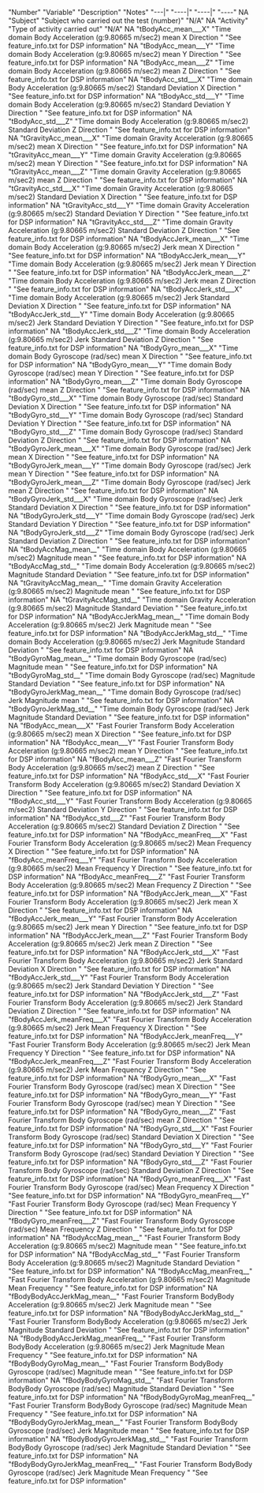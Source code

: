 "Number" "Variable" "Description" "Notes"
"---|" "----|" "----|" "----"
NA "Subject" "Subject who carried out the test (number)" "N/A"
NA "Activity" "Type of activity carried out" "N/A"
NA "tBodyAcc_mean___X" "Time domain Body Acceleration (g:9.80665 m/sec2) mean  X Direction " "See feature_info.txt for DSP information"
NA "tBodyAcc_mean___Y" "Time domain Body Acceleration (g:9.80665 m/sec2) mean  Y Direction " "See feature_info.txt for DSP information"
NA "tBodyAcc_mean___Z" "Time domain Body Acceleration (g:9.80665 m/sec2) mean  Z Direction " "See feature_info.txt for DSP information"
NA "tBodyAcc_std___X" "Time domain Body Acceleration (g:9.80665 m/sec2)  Standard Deviation  X Direction " "See feature_info.txt for DSP information"
NA "tBodyAcc_std___Y" "Time domain Body Acceleration (g:9.80665 m/sec2)  Standard Deviation  Y Direction " "See feature_info.txt for DSP information"
NA "tBodyAcc_std___Z" "Time domain Body Acceleration (g:9.80665 m/sec2)  Standard Deviation  Z Direction " "See feature_info.txt for DSP information"
NA "tGravityAcc_mean___X" "Time domain Gravity Acceleration (g:9.80665 m/sec2) mean  X Direction " "See feature_info.txt for DSP information"
NA "tGravityAcc_mean___Y" "Time domain Gravity Acceleration (g:9.80665 m/sec2) mean  Y Direction " "See feature_info.txt for DSP information"
NA "tGravityAcc_mean___Z" "Time domain Gravity Acceleration (g:9.80665 m/sec2) mean  Z Direction " "See feature_info.txt for DSP information"
NA "tGravityAcc_std___X" "Time domain Gravity Acceleration (g:9.80665 m/sec2)  Standard Deviation  X Direction " "See feature_info.txt for DSP information"
NA "tGravityAcc_std___Y" "Time domain Gravity Acceleration (g:9.80665 m/sec2)  Standard Deviation  Y Direction " "See feature_info.txt for DSP information"
NA "tGravityAcc_std___Z" "Time domain Gravity Acceleration (g:9.80665 m/sec2)  Standard Deviation  Z Direction " "See feature_info.txt for DSP information"
NA "tBodyAccJerk_mean___X" "Time domain Body Acceleration (g:9.80665 m/sec2) Jerk mean  X Direction " "See feature_info.txt for DSP information"
NA "tBodyAccJerk_mean___Y" "Time domain Body Acceleration (g:9.80665 m/sec2) Jerk mean  Y Direction " "See feature_info.txt for DSP information"
NA "tBodyAccJerk_mean___Z" "Time domain Body Acceleration (g:9.80665 m/sec2) Jerk mean  Z Direction " "See feature_info.txt for DSP information"
NA "tBodyAccJerk_std___X" "Time domain Body Acceleration (g:9.80665 m/sec2) Jerk Standard Deviation  X Direction " "See feature_info.txt for DSP information"
NA "tBodyAccJerk_std___Y" "Time domain Body Acceleration (g:9.80665 m/sec2) Jerk Standard Deviation  Y Direction " "See feature_info.txt for DSP information"
NA "tBodyAccJerk_std___Z" "Time domain Body Acceleration (g:9.80665 m/sec2) Jerk Standard Deviation  Z Direction " "See feature_info.txt for DSP information"
NA "tBodyGyro_mean___X" "Time domain Body Gyroscope (rad/sec) mean  X Direction " "See feature_info.txt for DSP information"
NA "tBodyGyro_mean___Y" "Time domain Body Gyroscope (rad/sec) mean  Y Direction " "See feature_info.txt for DSP information"
NA "tBodyGyro_mean___Z" "Time domain Body Gyroscope (rad/sec) mean  Z Direction " "See feature_info.txt for DSP information"
NA "tBodyGyro_std___X" "Time domain Body Gyroscope (rad/sec)  Standard Deviation  X Direction " "See feature_info.txt for DSP information"
NA "tBodyGyro_std___Y" "Time domain Body Gyroscope (rad/sec)  Standard Deviation  Y Direction " "See feature_info.txt for DSP information"
NA "tBodyGyro_std___Z" "Time domain Body Gyroscope (rad/sec)  Standard Deviation  Z Direction " "See feature_info.txt for DSP information"
NA "tBodyGyroJerk_mean___X" "Time domain Body Gyroscope (rad/sec) Jerk mean  X Direction " "See feature_info.txt for DSP information"
NA "tBodyGyroJerk_mean___Y" "Time domain Body Gyroscope (rad/sec) Jerk mean  Y Direction " "See feature_info.txt for DSP information"
NA "tBodyGyroJerk_mean___Z" "Time domain Body Gyroscope (rad/sec) Jerk mean  Z Direction " "See feature_info.txt for DSP information"
NA "tBodyGyroJerk_std___X" "Time domain Body Gyroscope (rad/sec) Jerk Standard Deviation  X Direction " "See feature_info.txt for DSP information"
NA "tBodyGyroJerk_std___Y" "Time domain Body Gyroscope (rad/sec) Jerk Standard Deviation  Y Direction " "See feature_info.txt for DSP information"
NA "tBodyGyroJerk_std___Z" "Time domain Body Gyroscope (rad/sec) Jerk Standard Deviation  Z Direction " "See feature_info.txt for DSP information"
NA "tBodyAccMag_mean__" "Time domain Body Acceleration (g:9.80665 m/sec2) Magnitude mean " "See feature_info.txt for DSP information"
NA "tBodyAccMag_std__" "Time domain Body Acceleration (g:9.80665 m/sec2) Magnitude  Standard Deviation  " "See feature_info.txt for DSP information"
NA "tGravityAccMag_mean__" "Time domain Gravity Acceleration (g:9.80665 m/sec2) Magnitude mean " "See feature_info.txt for DSP information"
NA "tGravityAccMag_std__" "Time domain Gravity Acceleration (g:9.80665 m/sec2) Magnitude  Standard Deviation  " "See feature_info.txt for DSP information"
NA "tBodyAccJerkMag_mean__" "Time domain Body Acceleration (g:9.80665 m/sec2) Jerk Magnitude mean " "See feature_info.txt for DSP information"
NA "tBodyAccJerkMag_std__" "Time domain Body Acceleration (g:9.80665 m/sec2) Jerk Magnitude  Standard Deviation  " "See feature_info.txt for DSP information"
NA "tBodyGyroMag_mean__" "Time domain Body Gyroscope (rad/sec) Magnitude mean " "See feature_info.txt for DSP information"
NA "tBodyGyroMag_std__" "Time domain Body Gyroscope (rad/sec) Magnitude  Standard Deviation  " "See feature_info.txt for DSP information"
NA "tBodyGyroJerkMag_mean__" "Time domain Body Gyroscope (rad/sec) Jerk Magnitude mean " "See feature_info.txt for DSP information"
NA "tBodyGyroJerkMag_std__" "Time domain Body Gyroscope (rad/sec) Jerk Magnitude  Standard Deviation  " "See feature_info.txt for DSP information"
NA "fBodyAcc_mean___X" "Fast Fourier Transform Body Acceleration (g:9.80665 m/sec2) mean  X Direction " "See feature_info.txt for DSP information"
NA "fBodyAcc_mean___Y" "Fast Fourier Transform Body Acceleration (g:9.80665 m/sec2) mean  Y Direction " "See feature_info.txt for DSP information"
NA "fBodyAcc_mean___Z" "Fast Fourier Transform Body Acceleration (g:9.80665 m/sec2) mean  Z Direction " "See feature_info.txt for DSP information"
NA "fBodyAcc_std___X" "Fast Fourier Transform Body Acceleration (g:9.80665 m/sec2)  Standard Deviation  X Direction " "See feature_info.txt for DSP information"
NA "fBodyAcc_std___Y" "Fast Fourier Transform Body Acceleration (g:9.80665 m/sec2)  Standard Deviation  Y Direction " "See feature_info.txt for DSP information"
NA "fBodyAcc_std___Z" "Fast Fourier Transform Body Acceleration (g:9.80665 m/sec2)  Standard Deviation  Z Direction " "See feature_info.txt for DSP information"
NA "fBodyAcc_meanFreq___X" "Fast Fourier Transform Body Acceleration (g:9.80665 m/sec2)  Mean Frequency  X Direction " "See feature_info.txt for DSP information"
NA "fBodyAcc_meanFreq___Y" "Fast Fourier Transform Body Acceleration (g:9.80665 m/sec2)  Mean Frequency  Y Direction " "See feature_info.txt for DSP information"
NA "fBodyAcc_meanFreq___Z" "Fast Fourier Transform Body Acceleration (g:9.80665 m/sec2)  Mean Frequency  Z Direction " "See feature_info.txt for DSP information"
NA "fBodyAccJerk_mean___X" "Fast Fourier Transform Body Acceleration (g:9.80665 m/sec2) Jerk mean  X Direction " "See feature_info.txt for DSP information"
NA "fBodyAccJerk_mean___Y" "Fast Fourier Transform Body Acceleration (g:9.80665 m/sec2) Jerk mean  Y Direction " "See feature_info.txt for DSP information"
NA "fBodyAccJerk_mean___Z" "Fast Fourier Transform Body Acceleration (g:9.80665 m/sec2) Jerk mean  Z Direction " "See feature_info.txt for DSP information"
NA "fBodyAccJerk_std___X" "Fast Fourier Transform Body Acceleration (g:9.80665 m/sec2) Jerk Standard Deviation  X Direction " "See feature_info.txt for DSP information"
NA "fBodyAccJerk_std___Y" "Fast Fourier Transform Body Acceleration (g:9.80665 m/sec2) Jerk Standard Deviation  Y Direction " "See feature_info.txt for DSP information"
NA "fBodyAccJerk_std___Z" "Fast Fourier Transform Body Acceleration (g:9.80665 m/sec2) Jerk Standard Deviation  Z Direction " "See feature_info.txt for DSP information"
NA "fBodyAccJerk_meanFreq___X" "Fast Fourier Transform Body Acceleration (g:9.80665 m/sec2) Jerk Mean Frequency  X Direction " "See feature_info.txt for DSP information"
NA "fBodyAccJerk_meanFreq___Y" "Fast Fourier Transform Body Acceleration (g:9.80665 m/sec2) Jerk Mean Frequency  Y Direction " "See feature_info.txt for DSP information"
NA "fBodyAccJerk_meanFreq___Z" "Fast Fourier Transform Body Acceleration (g:9.80665 m/sec2) Jerk Mean Frequency  Z Direction " "See feature_info.txt for DSP information"
NA "fBodyGyro_mean___X" "Fast Fourier Transform Body Gyroscope (rad/sec) mean  X Direction " "See feature_info.txt for DSP information"
NA "fBodyGyro_mean___Y" "Fast Fourier Transform Body Gyroscope (rad/sec) mean  Y Direction " "See feature_info.txt for DSP information"
NA "fBodyGyro_mean___Z" "Fast Fourier Transform Body Gyroscope (rad/sec) mean  Z Direction " "See feature_info.txt for DSP information"
NA "fBodyGyro_std___X" "Fast Fourier Transform Body Gyroscope (rad/sec)  Standard Deviation  X Direction " "See feature_info.txt for DSP information"
NA "fBodyGyro_std___Y" "Fast Fourier Transform Body Gyroscope (rad/sec)  Standard Deviation  Y Direction " "See feature_info.txt for DSP information"
NA "fBodyGyro_std___Z" "Fast Fourier Transform Body Gyroscope (rad/sec)  Standard Deviation  Z Direction " "See feature_info.txt for DSP information"
NA "fBodyGyro_meanFreq___X" "Fast Fourier Transform Body Gyroscope (rad/sec)  Mean Frequency  X Direction " "See feature_info.txt for DSP information"
NA "fBodyGyro_meanFreq___Y" "Fast Fourier Transform Body Gyroscope (rad/sec)  Mean Frequency  Y Direction " "See feature_info.txt for DSP information"
NA "fBodyGyro_meanFreq___Z" "Fast Fourier Transform Body Gyroscope (rad/sec)  Mean Frequency  Z Direction " "See feature_info.txt for DSP information"
NA "fBodyAccMag_mean__" "Fast Fourier Transform Body Acceleration (g:9.80665 m/sec2) Magnitude mean " "See feature_info.txt for DSP information"
NA "fBodyAccMag_std__" "Fast Fourier Transform Body Acceleration (g:9.80665 m/sec2) Magnitude  Standard Deviation  " "See feature_info.txt for DSP information"
NA "fBodyAccMag_meanFreq__" "Fast Fourier Transform Body Acceleration (g:9.80665 m/sec2) Magnitude  Mean Frequency  " "See feature_info.txt for DSP information"
NA "fBodyBodyAccJerkMag_mean__" "Fast Fourier Transform BodyBody Acceleration (g:9.80665 m/sec2) Jerk Magnitude mean " "See feature_info.txt for DSP information"
NA "fBodyBodyAccJerkMag_std__" "Fast Fourier Transform BodyBody Acceleration (g:9.80665 m/sec2) Jerk Magnitude  Standard Deviation  " "See feature_info.txt for DSP information"
NA "fBodyBodyAccJerkMag_meanFreq__" "Fast Fourier Transform BodyBody Acceleration (g:9.80665 m/sec2) Jerk Magnitude  Mean Frequency  " "See feature_info.txt for DSP information"
NA "fBodyBodyGyroMag_mean__" "Fast Fourier Transform BodyBody Gyroscope (rad/sec) Magnitude mean " "See feature_info.txt for DSP information"
NA "fBodyBodyGyroMag_std__" "Fast Fourier Transform BodyBody Gyroscope (rad/sec) Magnitude  Standard Deviation  " "See feature_info.txt for DSP information"
NA "fBodyBodyGyroMag_meanFreq__" "Fast Fourier Transform BodyBody Gyroscope (rad/sec) Magnitude  Mean Frequency  " "See feature_info.txt for DSP information"
NA "fBodyBodyGyroJerkMag_mean__" "Fast Fourier Transform BodyBody Gyroscope (rad/sec) Jerk Magnitude mean " "See feature_info.txt for DSP information"
NA "fBodyBodyGyroJerkMag_std__" "Fast Fourier Transform BodyBody Gyroscope (rad/sec) Jerk Magnitude  Standard Deviation  " "See feature_info.txt for DSP information"
NA "fBodyBodyGyroJerkMag_meanFreq__" "Fast Fourier Transform BodyBody Gyroscope (rad/sec) Jerk Magnitude  Mean Frequency  " "See feature_info.txt for DSP information"
